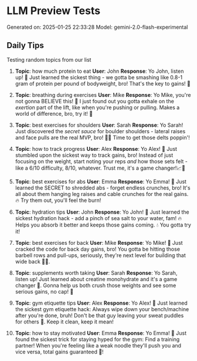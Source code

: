 # LLM Preview Tests
Generated on: 2025-01-25 22:33:28
Model: gemini-2.0-flash-experimental


## Daily Tips
Testing random topics from our list

1. **Topic**: how much protein to eat
   **User**: John
   **Response**: Yo John, listen up! 🤯 Just learned the sickest thing - we gotta be smashing like 0.8-1 gram of protein per pound of bodyweight, bro! That's the key to gains! 💪


2. **Topic**: breathing during exercises
   **User**: Mike
   **Response**: Yo Mike, you're not gonna BELIEVE this! 🤯 I just found out you gotta exhale on the *exertion* part of the lift, like when you're pushing or pulling. Makes a world of difference, bro, try it! 💪


3. **Topic**: best exercises for shoulders
   **User**: Sarah
   **Response**: Yo Sarah! Just discovered the *secret sauce* for boulder shoulders - lateral raises and face pulls are the real MVP, bro! 💪💯 Time to get those delts poppin'!


4. **Topic**: how to track progress
   **User**: Alex
   **Response**: Yo Alex! 🤘 Just stumbled upon the sickest way to track gains, bro! Instead of just focusing on the weight, start noting your reps *and* how those sets felt - like a 6/10 difficulty, 8/10, whatever. Trust me, it's a game changer!📈💪


5. **Topic**: best exercises for abs
   **User**: Emma
   **Response**: Yo Emma! 💪 Just learned the SECRET to shredded abs - forget endless crunches, bro! It's all about them hanging leg raises and cable crunches for the real gains. 🔥 Try them out, you'll feel the burn!


6. **Topic**: hydration tips
   **User**: John
   **Response**: Yo John! 💪 Just learned the sickest hydration hack - add a pinch of sea salt to your water, fam! 🔥 Helps you absorb it better and keeps those gains coming. 💧 You gotta try it!


7. **Topic**: best exercises for back
   **User**: Mike
   **Response**: Yo Mike! 🤙 Just cracked the code for back day gains, bro! You gotta be hitting those barbell rows and pull-ups, seriously, they're next level for building that wide back 💪🔥.


8. **Topic**: supplements worth taking
   **User**: Sarah
   **Response**: Yo Sarah, listen up! Just learned about creatine monohydrate and it's a game changer 💪.  Gonna help us both crush those weights and see some serious gains, no cap! 🚀


9. **Topic**: gym etiquette tips
   **User**: Alex
   **Response**: Yo Alex! 💪 Just learned the sickest gym etiquette hack: Always wipe down your bench/machine after you're done, bruh! Don't be that guy leaving your sweat puddles for others 🤢. Keep it clean, keep it mean!


10. **Topic**: how to stay motivated
   **User**: Emma
   **Response**: Yo Emma! 💪 Just found the sickest trick for staying hyped for the gym: Find a training partner! When you're feeling like a weak noodle they'll push you and vice versa, total gains guaranteed 💯!


